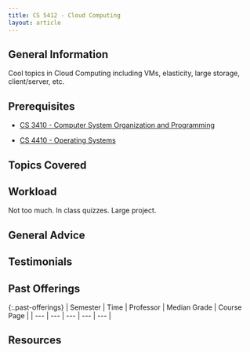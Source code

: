 ```yaml
---
title: CS 5412 - Cloud Computing
layout: article
---
```


## General Information

Cool topics in Cloud Computing including VMs, elasticity, large storage, client/server, etc.

## Prerequisites

 - [CS 3410 - Computer System Organization and Programming](https://github.com/mrkev/Official-CS-Wiki/blob/master/classes/CS3410.md)

 - [CS 4410 - Operating Systems](https://github.com/mrkev/Official-CS-Wiki/blob/master/classes/CS4410.md)

## Topics Covered

## Workload

Not too much. In class quizzes. Large project.

## General Advice

## Testimonials

## Past Offerings

{:.past-offerings}
| Semester | Time | Professor | Median Grade | Course Page |
| --- | --- | --- | --- | --- |

## Resources
